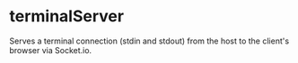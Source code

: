# terminalServer
Serves a terminal connection (stdin and stdout) from the host to the client's browser via Socket.io.
